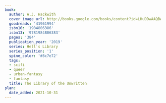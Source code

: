 ```yaml
---
book:
  author: A.J. Hackwith
  cover_image_url: http://books.google.com/books/content?id=LHuDDwAAQBAJ&printsec=frontcover&img=1&zoom=1&edge=curl&source=gbs_api
  goodreads: '41961994'
  isbn10: '1984806386'
  isbn13: '9781984806383'
  pages: '384'
  publication_year: '2019'
  series: Hell's Library
  series_position: '1'
  spine_color: '#8c7e72'
  tags:
  - scifi
  - queer
  - urban-fantasy
  - fantasy
  title: The Library of the Unwritten
plan:
  date_added: 2021-10-31
---
```

